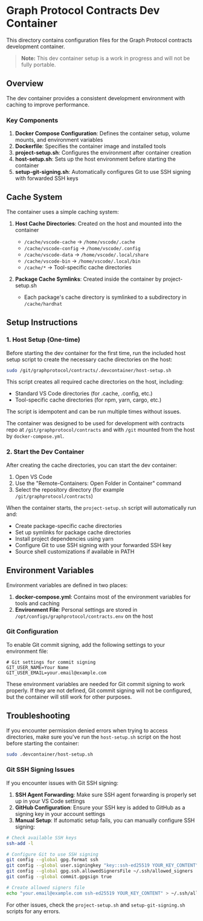 # Graph Protocol Contracts Dev Container

This directory contains configuration files for the Graph Protocol contracts development container.

> **Note:** This dev container setup is a work in progress and will not be fully portable.

## Overview

The dev container provides a consistent development environment with caching to improve performance.

### Key Components

1. **Docker Compose Configuration**: Defines the container setup, volume mounts, and environment variables
2. **Dockerfile**: Specifies the container image and installed tools
3. **project-setup.sh**: Configures the environment after container creation
4. **host-setup.sh**: Sets up the host environment before starting the container
5. **setup-git-signing.sh**: Automatically configures Git to use SSH signing with forwarded SSH keys

## Cache System

The container uses a simple caching system:

1. **Host Cache Directories**: Created on the host and mounted into the container
   - `/cache/vscode-cache` → `/home/vscode/.cache`
   - `/cache/vscode-config` → `/home/vscode/.config`
   - `/cache/vscode-data` → `/home/vscode/.local/share`
   - `/cache/vscode-bin` → `/home/vscode/.local/bin`
   - `/cache/*` → Tool-specific cache directories

2. **Package Cache Symlinks**: Created inside the container by project-setup.sh
   - Each package's cache directory is symlinked to a subdirectory in `/cache/hardhat`

## Setup Instructions

### 1. Host Setup (One-time)

Before starting the dev container for the first time, run the included host setup script to create the necessary cache directories on the host:

```bash
sudo /git/graphprotocol/contracts/.devcontainer/host-setup.sh
```

This script creates all required cache directories on the host, including:

- Standard VS Code directories (for .cache, .config, etc.)
- Tool-specific cache directories (for npm, yarn, cargo, etc.)

The script is idempotent and can be run multiple times without issues.

The container was designed to be used for development with contracts repo at `/git/graphprotocol/contracts` and with `/git` mounted from the host by `docker-compose.yml`.

### 2. Start the Dev Container

After creating the cache directories, you can start the dev container:

1. Open VS Code
2. Use the "Remote-Containers: Open Folder in Container" command
3. Select the repository directory (for example `/git/graphprotocol/contracts`)

When the container starts, the `project-setup.sh` script will automatically run and:

- Create package-specific cache directories
- Set up symlinks for package cache directories
- Install project dependencies using yarn
- Configure Git to use SSH signing with your forwarded SSH key
- Source shell customizations if available in PATH

## Environment Variables

Environment variables are defined in two places:

1. **docker-compose.yml**: Contains most of the environment variables for tools and caching
2. **Environment File**: Personal settings are stored in `/opt/configs/graphprotocol/contracts.env` on the host

### Git Configuration

To enable Git commit signing, add the following settings to your environment file:

```env
# Git settings for commit signing
GIT_USER_NAME=Your Name
GIT_USER_EMAIL=your.email@example.com
```

These environment variables are needed for Git commit signing to work properly. If they are not defined, Git commit signing will not be configured, but the container will still work for other purposes.

## Troubleshooting

If you encounter permission denied errors when trying to access directories, make sure you've run the `host-setup.sh` script on the host before starting the container:

```bash
sudo .devcontainer/host-setup.sh
```

### Git SSH Signing Issues

If you encounter issues with Git SSH signing:

1. **SSH Agent Forwarding**: Make sure SSH agent forwarding is properly set up in your VS Code settings
2. **GitHub Configuration**: Ensure your SSH key is added to GitHub as a signing key in your account settings
3. **Manual Setup**: If automatic setup fails, you can manually configure SSH signing:

```bash
# Check available SSH keys
ssh-add -l

# Configure Git to use SSH signing
git config --global gpg.format ssh
git config --global user.signingkey "key::ssh-ed25519 YOUR_KEY_CONTENT"
git config --global gpg.ssh.allowedSignersFile ~/.ssh/allowed_signers
git config --global commit.gpgsign true

# Create allowed signers file
echo "your.email@example.com ssh-ed25519 YOUR_KEY_CONTENT" > ~/.ssh/allowed_signers
```

For other issues, check the `project-setup.sh` and `setup-git-signing.sh` scripts for any errors.
